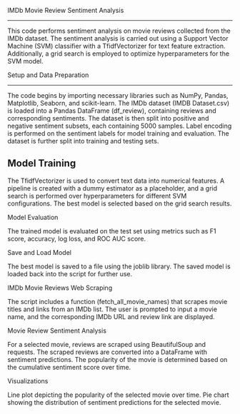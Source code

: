 IMDb Movie Review Sentiment Analysis
_____________________________________________________________________________________________________________________________________________________
This code performs sentiment analysis on movie reviews collected from the IMDb dataset. The sentiment analysis is carried out using a Support Vector Machine (SVM) classifier with a TfidfVectorizer for text feature extraction. Additionally, a grid search is employed to optimize hyperparameters for the SVM model.


Setup and Data Preparation
_____________________________________________________________________________________________________________________________________________________
The code begins by importing necessary libraries such as NumPy, Pandas, Matplotlib, Seaborn, and scikit-learn. The IMDb dataset (IMDB Dataset.csv) is loaded into a Pandas DataFrame (df_review), containing reviews and corresponding sentiments. The dataset is then split into positive and negative sentiment subsets, each containing 5000 samples. Label encoding is performed on the sentiment labels for model training and evaluation. The dataset is further split into training and testing sets.


Model Training
-----------------------------------------------------------------------------------------------------------------------------------------------------
The TfidfVectorizer is used to convert text data into numerical features. A pipeline is created with a dummy estimator as a placeholder, and a grid search is performed over hyperparameters for different SVM configurations. The best model is selected based on the grid search results.


Model Evaluation

The trained model is evaluated on the test set using metrics such as F1 score, accuracy, log loss, and ROC AUC score.


Save and Load Model

The best model is saved to a file using the joblib library. The saved model is loaded back into the script for further use.


IMDb Movie Reviews Web Scraping

The script includes a function (fetch_all_movie_names) that scrapes movie titles and links from an IMDb list. The user is prompted to input a movie name, and the corresponding IMDb URL and review link are displayed.

Movie Review Sentiment Analysis

For a selected movie, reviews are scraped using BeautifulSoup and requests. The scraped reviews are converted into a DataFrame with sentiment predictions. The popularity of the movie is determined based on the cumulative sentiment score over time.

Visualizations

Line plot depicting the popularity of the selected movie over time. Pie chart showing the distribution of sentiment predictions for the selected movie.
